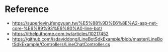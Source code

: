 # Reference
* https://superlevin.ifengyuan.tw/%E5%88%9D%E6%8E%A2-asp-net-core-%E6%89%93%E9%80%A0-line-bot/
* https://ithelp.ithome.com.tw/articles/10217452
* https://github.com/isdaviddong/LineBotSdkExample/blob/master/LineBotSdkExample/Controllers/LineChatController.cs
